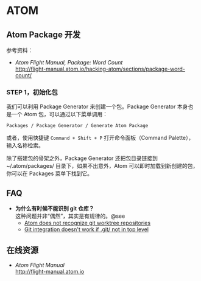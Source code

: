 #	ATOM

##	Atom Package 开发

参考资料：
*	*Atom Flight Manual, Package: Word Count*  
	http://flight-manual.atom.io/hacking-atom/sections/package-word-count/

###	STEP 1，初始化包  

我们可以利用 Package Generator 来创建一个包。Package Generator 本身也是一个 Atom 包，可以通过以下菜单调用：
```
Packages / Package Generator / Generate Atom Package  
```
或者，使用快捷键 ```Command + Shift + P``` 打开命令面板（Command Palette），输入名称检索。

除了搭建包的骨架之外，Package Generator 还把包目录链接到 ~/.atom/packages/ 目录下，如果不出意外，Atom 可以即时加载到新创建的包，你可以在 Packages 菜单下找到它。


##	FAQ

*	__为什么有时候不能识别 git 仓库？__  
	这种问题并非“偶然”，其实是有规律的。@see  
	-	[Atom does not recognize git worktree repositories](https://github.com/atom/atom/issues/8168	)  
	-	[Git integration doesn't work if .git/ not in top level](https://github.com/atom/atom/issues/2203)

##	在线资源

*	*Atom Flight Manual*  
	http://flight-manual.atom.io
